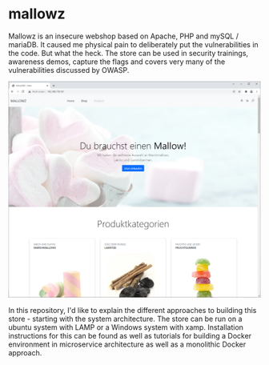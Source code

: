 # mallowz
Mallowz is an insecure webshop based on Apache, PHP and mySQL / mariaDB. 
It caused me physical pain to deliberately put the vulnerabilities in the code. 
But what the heck. The store can be used in security trainings, awareness demos, 
capture the flags and covers very many of the vulnerabilities discussed by OWASP.

![mallowz](/images/mallowz.png)

In this repository, I'd like to explain the different approaches to building this store - starting with the system architecture. The store can be run on a ubuntu system with LAMP or a Windows system with xamp. Installation instructions for this can be found as well as tutorials for building a Docker environment in microservice architecture as well as a monolithic Docker approach.
